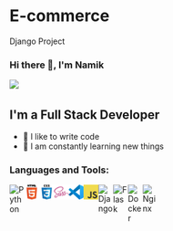# E-commerce
Django Project
### Hi there 👋, I'm Namik

![](https://komarev.com/ghpvc/?username=namik2)

## I'm a Full Stack Developer
- 💪 I like to write code
- 🥅 I am constantly learning new things


### Languages and Tools:

<img align="left" alt="Python" width="26px" src="https://cdn-icons-png.flaticon.com/512/2721/2721287.png" />
<img align="left" alt="HTML5" width="26px" src="https://raw.githubusercontent.com/github/explore/80688e429a7d4ef2fca1e82350fe8e3517d3494d/topics/html/html.png" />
<img align="left" alt="CSS3" width="26px" src="https://raw.githubusercontent.com/github/explore/80688e429a7d4ef2fca1e82350fe8e3517d3494d/topics/css/css.png" />
<img align="left" alt="Sass" width="26px" src="https://raw.githubusercontent.com/github/explore/80688e429a7d4ef2fca1e82350fe8e3517d3494d/topics/sass/sass.png" />
<img align="left" alt="Visual Studio Code" width="26px" src="https://raw.githubusercontent.com/github/explore/80688e429a7d4ef2fca1e82350fe8e3517d3494d/topics/visual-studio-code/visual-studio-code.png" />
<img align="left" alt="JavaScript" width="26px" src="https://raw.githubusercontent.com/github/explore/80688e429a7d4ef2fca1e82350fe8e3517d3494d/topics/javascript/javascript.png" />
<img align="left" alt="Django" width="26px" src="https://i.hizliresim.com/ixk96w4.png" />
<img align="left" alt="Flask" width="26px" src="https://cdn.iconscout.com/icon/free/png-256/flask-51-285137.png" />
<img align="left" alt="Docker" width="26px" src="https://i.hizliresim.com/q6v6uf5.png" />
<img align="left" alt="Nginx" width="26px" src="https://i.hizliresim.com/ffjhssq.png" />



